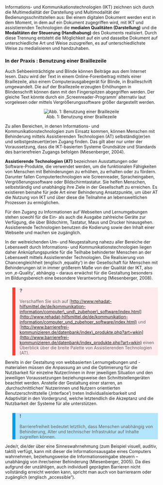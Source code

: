 <!-- filename: 01_Grundsaetzliches_Verstaendnis_von_Barrierefreiheit_equality_=_e-quality.md -->
<!-- title: Grundsätzliches Verständnis von Barrierefreiheit: „equality = e-quality“ -->

Informations- und Kommunikationstechnologien (IKT) zeichnen sich durch die Multimedialität der Darstellung und Multimodalität der Bedienungsschnittstellen aus: Bei einem digitalen Dokument werden erst in dem Moment, in dem auf ein Dokument zugegriffen wird, mit IKT und assistierenden Technologien die **medialen Qualitäten (Darstellung)** und die **Modalitäten der Steuerung (Handhabung)** des Dokuments realisiert. Durch diese Trennung entsteht die Möglichkeit auf ein und dasselbe Dokument auf unterschiedliche Art und Weise zuzugreifen, es auf unterschiedlichste Weise zu medialisieren und handzuhaben.

### In der Praxis : Benutzung einer Braillezeile

Auch Sehbeeinträchtigte und Blinde können Beiträge aus dem Internet lesen. Dazu wird der Text in einem Online-Forenbeitrag mittels einer Braillezeile, also einem Computerausgabegerät für Blinde, in Brailleschrift umgewandelt. Die auf der Braillezeile erzeugten Erhöhungen in Blindenschrift können dann mit den Fingerspitzen abgegriffen werden. Der gleiche Text könnte durch ein ‚Screenreader-Programm’ alternativ laut vorgelesen oder mittels Vergrößerungssoftware größer dargestellt werden. </blockquote>

<center><figure>
  <img src="https://raw.githubusercontent.com/ed-tech-at/L3T/refs/heads/main/34_Barrierefreiheit/img/01_Benutzung_einer_Braillezeile.jpg" alt="Abb. 1: Benutzung einer Braillezeile">
  <figcaption>Abb. 1: Benutzung einer Braillezeile</figcaption>
</figure></center>


Zu allen Bereichen, in denen Informations- und Kommunikationstechnologien zum Einsatz kommen, können Menschen mit Behinderung mittels Assistierenden Technologien (AT) selbständig(er)en und selbstgesteuert(er)en Zugang finden. Das gilt aber nur unter der Voraussetzung, dass die IKT-basierten Systeme Grundsätze und Standards des barrierefreien Zugangs befolgen (Miesenberger, 2004).

**Assistierende Technologien (AT)** bezeichnen Ausstattungen oder Software-Produkte, die verwendet werden, um die funktionalen Fähigkeiten von Menschen mit Behinderungen zu erhöhen, zu erhalten oder zu fördern. Darunter fallen Computertechnologien wie Screenreader, Spracheingaben, Vergrößerungssoftware oder Bildschirmtastatur. Sie helfen Menschen, selbstständig und unabhängig ihre Ziele in der Gesellschaft zu erreichen. Es existieren beinahe für jede Art einer Behinderung Ansatzpunkte, um über AT die Nutzung von IKT und über diese die Teilnahme an lebensweltlichen Prozessen zu ermöglichen.

Für den Zugang zu Informationen auf Webseiten und Lernumgebungen stehen sowohl für die Ein- als auch die Ausgabe zahlreiche Geräte zur Verfügung, die über Bildschirm, Tastatur, Maus und Drucker hinausgehen. Assistierende Technologien benutzen die Kodierung sowie den Inhalt einer Webseite und machen sie zugänglich.

In der weitreichenden Um- und Neugestaltung nahezu aller Bereiche der Lebenswelt durch Informations- und Kommunikationstechnologien liegen daher Anknüpfungspunkte für die Teilhabe behinderter Menschen an der Lebenswelt mittels Assistierender Technologien. Die Realisierung von Chancengleichheit (englisch ‚equality’) in der Gesellschaft für Menschen mit Behinderungen ist in immer größerem Maße von der Qualität der IKT, also von ‚e-Quality’, abhängig – daraus erwächst für die Gestaltung besonders im Bildungsbereich eine besondere Verantwortung (Miesenberger, 2008).

<blockquote style="background: #FFEBEE; border-left: 10px solid #F44336">

### ?

Verschaffen Sie sich auf [http://www.rehadat-hilfsmittel.de/de/kommunikation-information/computer\_und\_zubehoer\_software/index.html](http://www.rehadat-hilfsmittel.de/de/kommunikation-information/computer_und_zubehoer_software/index.html) und [http://www.barrierefrei-kommunizieren.de/datenbank/index\_produkte.php?art=wkin](http://www.barrierefrei-kommunizieren.de/datenbank/index_produkte.php?art=wkin) einen Überblick über die breite Palette von Assistierenden Technologien (AT).

</blockquote>

Bereits in der Gestaltung von webbasierten Lernumgebungen und -materialien müssen die Anpassung an und die Optimierung für die Nutzbarkeit für einzelne Nutzer/innen in ihrer jeweiligen Situation und den jeweiligen Voraussetzungen beziehungsweise den Schnittstellengeräten beachtet werden. Anstelle der Gestaltung einer starren, an ‚durchschnittlichen’ Nutzerinnen und Nutzern orientierten Benutzerschnittstelle (‚Interface’) treten Individualisierbarkeit und Adaptivität in den Vordergrund, welche letztendlich die Akzeptanz und die Nutzbarkeit der Systeme für alle unterstützen.

<blockquote style="background: #B3E5FC; border-left: 10px solid #039BE5">

### !

Barrierefreiheit bedeutet letztlich, dass Menschen unabhängig von Behinderung, Alter und technischer Infrastruktur auf Inhalte zugreifen können.

</blockquote>

Jede/r, die/der über eine Sinneswahrnehmung (zum Beispiel visuell, auditiv, taktil) verfügt, kann mit dieser die Informationsausgabe eines Computers wahrnehmen, beziehungsweise die Informationseingabe steuern – unabhängig von ihrer/seiner Behinderung (Miesenberger, 2005). Da dies aufgrund der unzähligen, auch individuell geprägten Barrieren nicht vollständig erreicht werden kann, spricht man auch von barrierearm oder zugänglich (englisch „accessible“).
